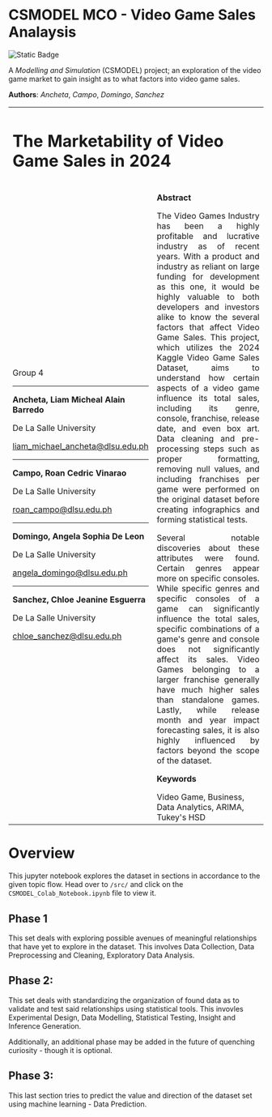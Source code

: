 # CSMODEL MCO - Video Game Sales Analaysis

![Static Badge](https://img.shields.io/badge/AY2425--T2-CSMODEL-red)

A *Modelling and Simulation* (CSMODEL) project; an exploration of the video game market to gain insight as to what factors into video game sales.

**Authors**: *Ancheta*, *Campo*, *Domingo*, *Sanchez*

<table>
  <tr>
   <td colspan="2" >
    <h1><strong>The Marketability of Video Game Sales in 2024</strong></h1>
   </td>
  </tr>
  <tr>
   <td>
  <br />
  Group 4
  <hr />
     
  <p><strong>Ancheta, Liam Micheal Alain Barredo</strong></p>
  <p align="justify">De La Salle University</p>
  <a href="mailto:liam_michael_ancheta@dlsu.edu.ph">liam_michael_ancheta@dlsu.edu.ph</a>  
  <hr />
     
  <p><strong>Campo, Roan Cedric Vinarao</strong><p>
  <p align="justify"> De La Salle University</p>
  <a href="mailto:roan_campo@dlsu.edu.ph">roan_campo@dlsu.edu.ph</a>  
  <hr />

  <strong>Domingo, Angela Sophia De Leon</strong>  
  <p>De La Salle University</p>
  <a href="mailto:angela_domingo@dlsu.edu.ph">angela_domingo@dlsu.edu.ph</a>
  
  <hr />
  
  <p align="justify"><strong>Sanchez, Chloe Jeanine Esguerra</strong></p>
  <p align="justify">De La Salle University<p>
  <a href="mailto:chloe_sanchez@dlsu.edu.ph">chloe_sanchez@dlsu.edu.ph</a>
  
  </td>
  <td>
  <p><strong>Abstract</strong></p>

   <p align="justify">The Video Games Industry has been a highly profitable and lucrative industry as of recent years. With a product and industry as reliant on large funding for development as this one, it would be highly valuable to both developers and investors alike to know the several factors that affect Video Game Sales. This project, which utilizes the 2024 Kaggle Video Game Sales Dataset, aims to understand how certain aspects of a video game influence its total sales, including its genre, console, franchise, release date, and even box art. Data cleaning and pre-processing steps such as proper formatting, removing null values, and including franchises per game were performed on the original dataset before creating infographics and forming statistical tests. </p>
   
   <p align="justify">Several notable discoveries about these attributes were found. Certain genres appear more on specific consoles. While specific genres and specific consoles of a game can significantly influence the total sales, specific combinations of a game's genre and console does not significantly affect its sales. Video Games belonging to a larger franchise generally have much higher sales than standalone games. Lastly, while release month and year impact forecasting sales, it is also highly influenced by factors beyond the scope of the dataset.  
  </p>
  <p><strong>Keywords</strong></p>
  Video Game, Business, Data Analytics, ARIMA, Tukey's HSD
  </td>
  </tr>
</table>

# Overview

This jupyter notebook explores the dataset in sections in accordance to the given topic flow. Head over to `/src/` and click on the `CSMODEL_Colab_Notebook.ipynb` file to view it.

## **Phase 1**
This set deals with exploring possible avenues of meaningful relationships that have yet to explore in the dataset. This involves Data Collection, Data Preprocessing and Cleaning, Exploratory Data Analysis.

## **Phase 2**:

This set deals with standardizing the organization of found data as to validate and test said relationships using statistical tools. This invovles Experimental Design, Data Modelling, Statistical Testing, Insight and Inference Generation.

Additionally, an additional phase may be added in the future of quenching curiosity - though it is optional.

## **Phase 3**:

This last section tries to predict the value and direction of the dataset set using machine learning - Data Prediction.
‌
